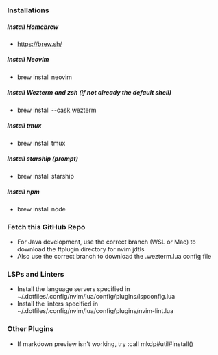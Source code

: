 ### Installations
##### Install Homebrew 
* https://brew.sh/
##### Install Neovim
* brew install neovim
##### Install Wezterm and zsh (if not already the default shell)
* brew install --cask wezterm
##### Install tmux
* brew install tmux
##### Install starship (prompt)
* brew install starship
##### Install npm
* brew install node
### Fetch this GitHub Repo
* For Java development, use the correct branch (WSL or Mac) to download the ftplugin directory for nvim jdtls
* Also use the correct branch to download the .wezterm.lua config file
### LSPs and Linters
* Install the language servers specified in ~/.dotfiles/.config/nvim/lua/config/plugins/lspconfig.lua
* Install the linters specified in ~/.dotfiles/.config/nvim/lua/config/plugins/nvim-lint.lua
### Other Plugins
* If markdown preview isn't working, try :call mkdp#util#install()
